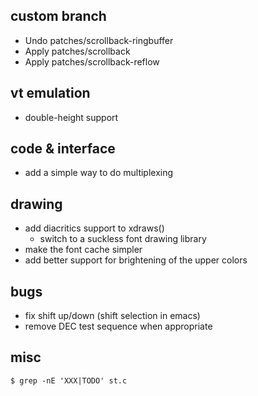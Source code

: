 custom branch
-------------

* Undo patches/scrollback-ringbuffer
* Apply patches/scrollback
* Apply patches/scrollback-reflow

vt emulation
------------

* double-height support

code & interface
----------------

* add a simple way to do multiplexing

drawing
-------
* add diacritics support to xdraws()
    * switch to a suckless font drawing library
* make the font cache simpler
* add better support for brightening of the upper colors

bugs
----

* fix shift up/down (shift selection in emacs)
* remove DEC test sequence when appropriate

misc
----

    $ grep -nE 'XXX|TODO' st.c

